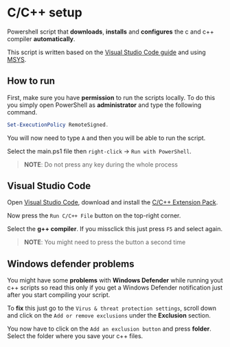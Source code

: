 # C/C++ setup

Powershell script that **downloads**, **installs** and **configures** the c and c++ compiler **automatically**.

This script is written based on the [Visual Studio Code guide](https://code.visualstudio.com/docs/cpp/config-mingw) and using [MSYS](https://www.msys2.org/).

## How to run

First, make sure you have **permission** to run the scripts locally. To do this you simply open PowerShell as **administrator** and type the following command.

```powershell
Set-ExecutionPolicy RemoteSigned.
```
You will now need to type `A` and then you will be able to run the script.

Select the main.ps1 file then `right-click` &rarr; `Run with PowerShell`.

> **NOTE**: Do not press any key during the whole process

## Visual Studio Code

Open [Visual Studio Code](https://code.visualstudio.com/Download), download and install the [C/C++ Extension Pack](https://marketplace.visualstudio.com/items?itemName=ms-vscode.cpptools-extension-pack).

Now press the `Run C/C++ File` button on the top-right corner.

Select the **g++ compiler**. If you missclick this just press `F5` and select again.

> **NOTE**: You might need to press the button a second time

## Windows defender problems

You might have some **problems** with **Windows Defender** while running yout c++ scripts so read this only if you get a Windows Defender notification just after you start compiling your script.

To **fix** this just go to the `Virus & threat protection settings`, scroll down and click on the `Add or remove exclusions` under the **Exclusion** section.

You now have to click on the `Add an exclusion button` and press **folder**. Select the folder where you save your c++ files.